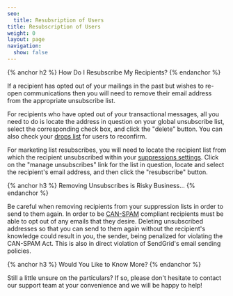 ```yaml
---
seo:
  title: Resubsription of Users
title: Resubscription of Users
weight: 0
layout: page
navigation:
  show: false
---
```


{% anchor h2 %}
How Do I Resubscribe My Recipients?
{% endanchor %}

If a recipient has opted out of your mailings in the past but wishes to re-open communications then you will need to remove their email address from the appropriate unsubscribe list.

For recipients who have opted out of your transactional messages, all you need to do is locate the address in question on your global unsubscribe list, select the corresponding check box, and click the "delete" button. You can also check your [drops list](https://sendgrid.zendesk.com/hc/en-us/articles/203295137) for users to reconfirm.

For marketing list resubscribes, you will need to locate the recipient list from which the recipient unsubscribed within your [suppressions settings](https://app.sendgrid.com/suppressions).  Click on the "manage unsubscribes" link for the list in question, locate and select the recipient's email address, and then click the "resubscribe" button.

{% anchor h3 %}
Removing Unsubscribes is Risky Business...
{% endanchor %}

Be careful when removing recipients from your suppression lists in order to send to them again. In order to be [CAN-SPAM](http://www.business.ftc.gov/documents/bus61-can-spam-act-compliance-guide-business) compliant recipients must be able to opt out of any emails that they desire. Deleting unsubscribed addresses so that you can send to them again without the recipient's knowledge could result in you, the sender, being penalized for violating the CAN-SPAM Act. This is also in direct violation of SendGrid's email sending policies.

{% anchor h3 %}
Would You Like to Know More?
{% endanchor %}

Still a little unsure on the particulars? If so, please don't hesitate to contact our support team at your convenience and we will be happy to help!
